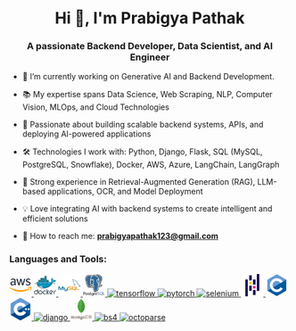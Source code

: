 <h1 align="center">Hi 👋, I'm Prabigya Pathak</h1>
<h3 align="center">A passionate Backend Developer, Data Scientist, and AI Engineer</h3> 

- 🔬 I’m currently working on Generative AI and Backend Development.

- 📚 My expertise spans Data Science, Web Scraping, NLP, Computer Vision, MLOps, and Cloud Technologies

- 🚀 Passionate about building scalable backend systems, APIs, and deploying AI-powered applications

- 🛠️ Technologies I work with: Python, Django, Flask, SQL (MySQL, PostgreSQL, Snowflake), Docker, AWS, Azure, LangChain, LangGraph

- 🌟 Strong experience in Retrieval-Augmented Generation (RAG), LLM-based applications, OCR, and Model Deployment

- 💡 Love integrating AI with backend systems to create intelligent and efficient solutions

- 💌 How to reach me: **[prabigyapathak123@gmail.com](mailto:prabigyapathak123@gmail.com)**



<h3 align="left">Languages and Tools:</h3>
<p align="left">  
<a href="https://aws.amazon.com" target="_blank" rel="noreferrer"> <img src="https://raw.githubusercontent.com/devicons/devicon/master/icons/amazonwebservices/amazonwebservices-original-wordmark.svg" alt="aws" width="40" height="40"/> </a>
<a href="https://www.docker.com/" target="_blank" rel="noreferrer"> <img src="https://raw.githubusercontent.com/devicons/devicon/master/icons/docker/docker-original-wordmark.svg" alt="docker" width="40" height="40"/> </a>
<a href="https://www.mysql.com/" target="_blank" rel="noreferrer"> <img src="https://raw.githubusercontent.com/devicons/devicon/master/icons/mysql/mysql-original-wordmark.svg" alt="mysql" width="40" height="40"/> </a>
<a href="https://www.postgresql.org" target="_blank" rel="noreferrer"> <img src="https://raw.githubusercontent.com/devicons/devicon/master/icons/postgresql/postgresql-original-wordmark.svg" alt="postgresql" width="40" height="40"/> </a>
<a href="https://www.tensorflow.org" target="_blank" rel="noreferrer"> <img src="https://www.vectorlogo.zone/logos/tensorflow/tensorflow-icon.svg" alt="tensorflow" width="40" height="40"/> </a>
<a href="https://pytorch.org/" target="_blank" rel="noreferrer"> <img src="https://www.vectorlogo.zone/logos/pytorch/pytorch-icon.svg" alt="pytorch" width="40" height="40"/> </a>
<a href="https://www.selenium.dev/" target="_blank" rel="noreferrer"> <img src="https://upload.wikimedia.org/wikipedia/commons/d/d5/Selenium_Logo.png" alt="selenium" width="40" height="40"/> </a>
<a href="https://pandas.pydata.org/" target="_blank" rel="noreferrer"> <img src="https://raw.githubusercontent.com/devicons/devicon/2ae2a900d2f041da66e950e4d48052658d850630/icons/pandas/pandas-original.svg" alt="pandas" width="40" height="40"/> </a>
<a href="https://www.cprogramming.com/" target="_blank" rel="noreferrer"> <img src="https://raw.githubusercontent.com/devicons/devicon/master/icons/c/c-original.svg" alt="c" width="40" height="40"/> </a>
<a href="https://www.w3schools.com/cpp/" target="_blank" rel="noreferrer"> <img src="https://raw.githubusercontent.com/devicons/devicon/master/icons/cplusplus/cplusplus-original.svg" alt="cplusplus" width="40" height="40"/> </a>
<a href="https://www.djangoproject.com/" target="_blank" rel="noreferrer"> <img src="https://cdn.worldvectorlogo.com/logos/django.svg" alt="django" width="40" height="40"/> </a>
<a href="https://www.mongodb.com/" target="_blank" rel="noreferrer"> <img src="https://raw.githubusercontent.com/devicons/devicon/master/icons/mongodb/mongodb-original-wordmark.svg" alt="mongodb" width="40" height="40"/> </a>
<a href="https://beautiful-soup-4.readthedocs.io/" target="_blank" rel="noreferrer"> <img src="https://www.vectorlogo.zone/logos/python/python-icon.svg" alt="bs4" width="40" height="40"/> </a>
<a href="https://www.octoparse.com/" target="_blank" rel="noreferrer"> <img src="[https://www.octoparse.com/static/img/octoparse-logo.png](https://www.octoparse.com/_next/static/media/logo.e87773de.svg)" alt="octoparse" width="40" height="40"/> </a>
</p>
